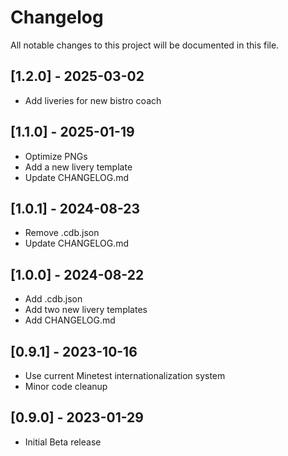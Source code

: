 # Changelog
All notable changes to this project will be documented in this file.
## [1.2.0] - 2025-03-02
- Add liveries for new bistro coach
## [1.1.0] - 2025-01-19
- Optimize PNGs
- Add a new livery template
- Update CHANGELOG.md
## [1.0.1] - 2024-08-23
- Remove .cdb.json
- Update CHANGELOG.md
## [1.0.0] - 2024-08-22
- Add .cdb.json
- Add two new livery templates
- Add CHANGELOG.md
## [0.9.1] - 2023-10-16
- Use current Minetest internationalization system
- Minor code cleanup
## [0.9.0] - 2023-01-29
- Initial Beta release
